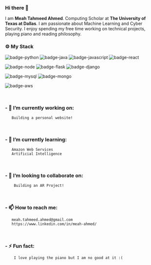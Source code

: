 ### Hi there 👋

I am <b>Meah Tahmeed Ahmed</b>. Computing Scholar at <b>The University of Texas at Dallas</b>. I am passionate about Machine Learning and Cyber Security.
I enjoy spending my free time working on technical projects, playing piano and reading philosophy.


### ⚙️ My Stack

![badge-python](https://img.shields.io/badge/code-python-f6c819?style=for-the-badge&logo=python&logoColor=white&labelColor=21223e)
![badge-java](https://img.shields.io/badge/code-java-f6c819?style=for-the-badge&logo=java&logoColor=white&labelColor=21223e)
![badge-javascript](https://img.shields.io/badge/code-javascript-f6c819?style=for-the-badge&logo=javascript&logoColor=white&labelColor=21223e)
![badge-react](https://img.shields.io/badge/framework-react-f6c819?style=for-the-badge&logo=react&logoColor=white&labelColor=21223e)

![badge-node](https://img.shields.io/badge/code-node_js-f6c819?style=for-the-badge&logo=npm&logoColor=white&labelColor=21223e)
![badge-flask](https://img.shields.io/badge/framework-flask-f6c819?style=for-the-badge&logo=flask&logoColor=white&labelColor=21223e)
![badge-django](https://img.shields.io/badge/framework-django-f6c819?style=for-the-badge&logo=django&logoColor=white&labelColor=21223e)

![badge-mysql](https://img.shields.io/badge/database-mysql-f6c819?style=for-the-badge&logo=mysql&logoColor=white&labelColor=21223e)
![badge-mongo](https://img.shields.io/badge/database-mongodb-f6c819?style=for-the-badge&logo=mongodb&logoColor=white&labelColor=21223e)

![badge-aws](https://img.shields.io/badge/cloud-aws-f6c819?style=for-the-badge&logo=amazon&logoColor=white&labelColor=21223e)

</br>


### - 🔭 I’m currently working on:

       Building a personal website!
</br>  

### - 🌱 I’m currently learning:
       
       Amazon Web Services
       Artificial Intelligence
</br>  

### - 👯 I’m looking to collaborate on:
        
        Building an AR Project!
</br>

### - 📫 How to reach me:

       meah.tahmeed.ahmed@gmail.com
       https://www.linkedin.com/in/meah-ahmed/
</br>        

### - ⚡ Fun fact:
        
        I love playing the piano but I am no good at it :(
